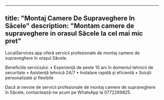 
---
title: "Montaj Camere De Supraveghere In Săcele"
description: "Montam camere de supraveghere in orasul Săcele la cel mai mic pret"
---


LocalServices.app oferă servicii profesionale de montaj camere de supraveghere în orașul Săcele. 

Beneficiile serviciului:
• Experiență de peste 10 ani în domeniul tehnicii de securitate
• Asistență tehnică 24/7
• Instalare rapidă și eficientă
• Soluții personalizate și flexibile

Dacă ai nevoie de servicii profesionale de montaj camere de supraveghere în Săcele, contactează-ne acum pe WhatsApp la 0772269825.
